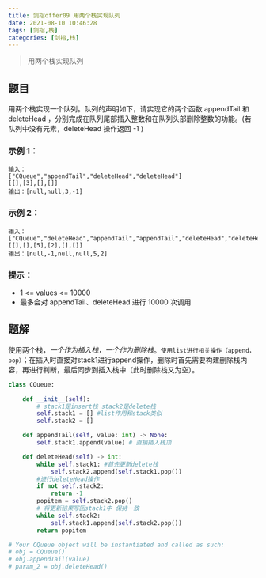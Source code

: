 ```yaml
---
title: 剑指offer09 用两个栈实现队列
date: 2021-08-10 10:46:28
tags: [剑指,栈]
categories: [剑指,栈]
---
```


> 用两个栈实现队列

## 题目

用两个栈实现一个队列。队列的声明如下，请实现它的两个函数 appendTail 和 deleteHead ，分别完成在队列尾部插入整数和在队列头部删除整数的功能。(若队列中没有元素，deleteHead 操作返回 -1 )

### 示例 1：

```
输入：
["CQueue","appendTail","deleteHead","deleteHead"]
[[],[3],[],[]]
输出：[null,null,3,-1]
```

### 示例 2：

```
输入：
["CQueue","deleteHead","appendTail","appendTail","deleteHead","deleteHead"]
[[],[],[5],[2],[],[]]
输出：[null,-1,null,null,5,2]
```

### 提示：

- 1 <= values <= 10000
- 最多会对 appendTail、deleteHead 进行 10000 次调用

## 题解

使用两个栈，*一个作为插入栈，一个作为删除栈*。`使用list进行相关操作（append，pop）`；在插入时直接对stack1进行append操作，删除时首先需要构建删除栈内容，再进行判断，最后同步到插入栈中（此时删除栈又为空）。

```python
class CQueue:

    def __init__(self):
        # stack1是insert栈 stack2是delete栈
        self.stack1 = [] #list作用和stack类似
        self.stack2 = []

    def appendTail(self, value: int) -> None:
        self.stack1.append(value) # 直接插入栈顶

    def deleteHead(self) -> int:
        while self.stack1: #首先更新delete栈
            self.stack2.append(self.stack1.pop())
        #进行deleteHead操作
        if not self.stack2: 
            return -1
        popitem = self.stack2.pop()
        # 将更新结果写回stack1中 保持一致
        while self.stack2:
            self.stack1.append(self.stack2.pop())
        return popitem

# Your CQueue object will be instantiated and called as such:
# obj = CQueue()
# obj.appendTail(value)
# param_2 = obj.deleteHead()
```

